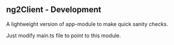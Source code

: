 ﻿## ng2Client - Development

A lightweight version of app-module to make quick sanity checks.

Just modify main.ts file to point to this module.
